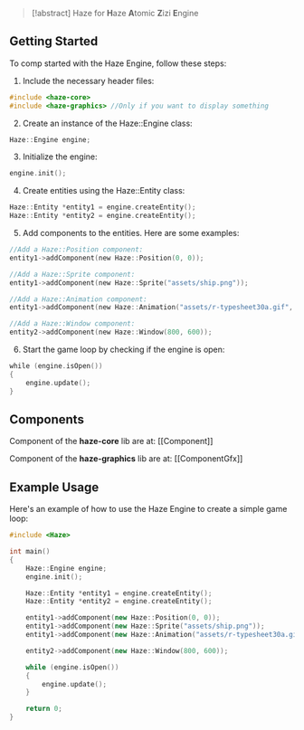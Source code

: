 > [!abstract] Haze for
> **H**aze
> **A**tomic
> **Z**izi
> **E**ngine

## Getting Started

To comp started with the Haze Engine, follow these steps:

1. Include the necessary header files:

```cpp
#include <haze-core>
#include <haze-graphics> //Only if you want to display something
```

2. Create an instance of the Haze::Engine class:

```cpp
Haze::Engine engine;
```

3. Initialize the engine:

```cpp
engine.init();
```

4. Create entities using the Haze::Entity class:

```cpp
Haze::Entity *entity1 = engine.createEntity();
Haze::Entity *entity2 = engine.createEntity();
```

5. Add components to the entities. Here are some examples:

```cpp
//Add a Haze::Position component:
entity1->addComponent(new Haze::Position(0, 0));

//Add a Haze::Sprite component:
entity1->addComponent(new Haze::Sprite("assets/ship.png"));

//Add a Haze::Animation component:
entity1->addComponent(new Haze::Animation("assets/r-typesheet30a.gif", 34, 34, 3, 1));

//Add a Haze::Window component:
entity2->addComponent(new Haze::Window(800, 600));
```

6. Start the game loop by checking if the engine is open:

```cpp
while (engine.isOpen())
{
    engine.update();
}
```

## Components

Component of the **haze-core** lib are at:
[[Component]]

Component of the **haze-graphics** lib are at:
[[ComponentGfx]]

## Example Usage

Here's an example of how to use the Haze Engine to create a simple game loop:

```cpp
#include <Haze>

int main()
{
    Haze::Engine engine;
    engine.init();

    Haze::Entity *entity1 = engine.createEntity();
    Haze::Entity *entity2 = engine.createEntity();

    entity1->addComponent(new Haze::Position(0, 0));
    entity1->addComponent(new Haze::Sprite("assets/ship.png"));
    entity1->addComponent(new Haze::Animation("assets/r-typesheet30a.gif", 34, 34, 3, 1));

    entity2->addComponent(new Haze::Window(800, 600));

    while (engine.isOpen())
    {
        engine.update();
    }

    return 0;
}
```
